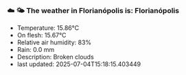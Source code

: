 ### ☁️ 🌤️  The weather in Florianópolis is: Florianópolis

- Temperature: 15.86°C
- On flesh: 15.67°C
- Relative air humidity: 83%
- Rain: 0.0 mm
- Description: Broken clouds
- last updated: 2025-07-04T15:18:15.403449
